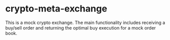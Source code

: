 # crypto-meta-exchange
This is a mock crypto exchange. The main functionality includes receiving a buy/sell order and returning the optimal buy execution for a mock order book. 
